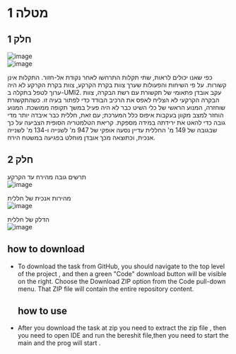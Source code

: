   # מטלה 1 
 ## חלק 1
 

![image](https://user-images.githubusercontent.com/92544909/227913340-5911f065-c66b-4139-b4aa-13b67678f620.png) <br />
![image](https://user-images.githubusercontent.com/92544909/227913590-bf89cfe2-f7d9-48b5-92d0-10ebf90e8100.png) <br />

כפי שאנו יכולים לראות, שתי תקלות התרחשו לאחר נקודת אל-חזור. התקלות אינן קשורות. על פי השיחות והפעולות שערך צוות בקרת הקרקע, צוות בקרת הקרקע לא היה ערוך לטפל בתקלה ב-UMI2. עקב אובדן פתאומי של תקשורת עם רשת הבקרה, צוות הבקרה הקרקעי לא הצליח לאפס את הרכיב הבודד כדי לפתור בעיה זו. כשהתקשורת שוחזרה, המנוע הראשי של כלי השיט כבר לא היה פעיל במשך תקופה ממושכת. המנוע הוחזר למצב מקוון בעקבות איפוס כלל המערכת; עם זאת, חללית כבר איבדה יותר מדי גובה כדי להאט את ירידתה במידה מספקת. קריאת הטלמטריה הסופית הצביעה על כך שבגובה של 149 מ' החללית עדיין נסעה אופקי של 947 מ' לשנייה ו-134 מ' לשנייה אנכית, וכתוצאה מכך אובדן מוחלט בפגיעה במשטח הירח.
## חלק 2 <br />
תרשים גובה מהירח עד הקרקע <br />
![image](https://user-images.githubusercontent.com/92544909/227918639-a6262e4f-a131-42a2-ae94-1f99d9853f5d.png) <br />

מהירות אנכית של חללית  <br />
![image](https://user-images.githubusercontent.com/74296478/227916800-b88e4ddd-9569-4118-97d0-dad82bd6744c.png)<br />

הדלק של חללית  <br />
![image](https://user-images.githubusercontent.com/92544909/227919229-fe1d805c-79cb-417d-b475-c2c6b4a742bf.png) <br />

  ## how to download  <br />
- To download the task from GitHub, you should navigate to the top level of the project , and then a green "Code" download button will be visible on the right.
   Choose the Download ZIP option from the Code pull-down menu. That ZIP file will contain the entire repository content.
  ## how to use  <br />
- After you download the task at zip you need to extract  the zip file , then you need 
  to open IDE and run the bereshit file,then you need to start the main and the prog will start . 


